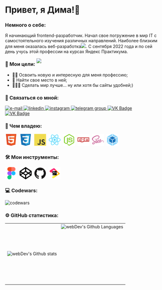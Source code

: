 # Привет, я Дима!👋



### Немного о себе:

Я начинающий frontend-разработчик. Начал свое погружение в мир IT с самостоятельного изучения различных направлений. Наиболее близким для меня оказалась веб-разработка<img src="https://acegif.com/wp-content/uploads/gif-heart-69.gif" width="20px">. С сентября 2022 года и по сей день учусь этой профессии на курсах Яндекс Практикума.






<img align="right" src="https://mobileapp.sankalpcs.com/img/Cover_UIUX_4.gif" width="400px">

### 🎯 Мои цели:

- 👨‍🎓 Освоить новую и интересную для меня профессию;
- 💼 Найти свое место в ней;
- 🦸🏻‍♂️ Сделать мир лучше... ну или хотя бы сайты удобней;)

### 📲 Связаться со мной:

 <div id="contacts">
  <a href="mailto:ds-sev@yandex.ru" target="_blank">
      <img src="https://cdn.icon-icons.com/icons2/1603/PNG/512/mail-box-email-post-delivery-envelope_108534.png" width="40" height="40" alt="e-mail" />
    </a>
    <a href="https://www.linkedin.com/in/litvinenkod/" target="_blank">
      <img src="https://cdn-icons-png.flaticon.com/512/2504/2504799.png" width="40" height="40" alt="linkedin" />
    </a>
    <a href="https://www.instagram.com/dmitry_li/" target="_blank">
      <img src="https://cdn.icon-icons.com/icons2/1753/PNG/512/iconfinder-social-media-applications-3instagram-4102579_113804.png" width="40" height="40"           alt="instagram" />
    </a>
    <a href="https://t.me/Dmitry_Li_Sev" target="_blank">
      <img src="https://cdn-icons-png.flaticon.com/512/2111/2111646.png" width="40" height="40" alt="telegram group" />
    </a>
    <a href="https://vk.com/dm_lit" target="_blank">
      <img src="https://cdn-icons-png.flaticon.com/512/145/145813.png" width="40" height="40" alt="VK Badge"/>
    </a>
  <a href="https://join.skype.com/invite/KpvnJzzrnISs" target="_blank">
      <img src="https://www.svgrepo.com/show/475679/skype-color.svg" width="40" height="40" alt="VK Badge"/>
    </a>
</div>

### 🥷 Чем владею:

<div>
  <img src="https://github.com/devicons/devicon/blob/master/icons/html5/html5-original.svg" title="html5" alt="html5" width="40" height="40"/>&nbsp
  <img src="https://github.com/devicons/devicon/blob/master/icons/css3/css3-original.svg" title="css" alt="css" width="40" height="40"/>&nbsp
  <img src="https://github.com/devicons/devicon/blob/master/icons/javascript/javascript-original.svg" title="javascript" alt="javascript" width="40" height="40"/>&nbsp
  <img src="https://github.com/devicons/devicon/blob/master/icons/react/react-original.svg" title="reactjs" alt="reactjs" width="40" height="40"/>&nbsp
  <img src="https://github.com/devicons/devicon/blob/master/icons/nodejs/nodejs-original.svg" title="nodejs" alt="nodejs" width="40" height="40"/>&nbsp
<img src="https://github.com/devicons/devicon/blob/master/icons/npm/npm-original-wordmark.svg" title="npm" alt="npm" width="40" height="40"/>&nbsp
<img src="https://github.com/devicons/devicon/blob/master/icons/sass/sass-original.svg" title="sass" alt="sass" width="40" height="40"/>&nbsp
<img src="https://github.com/devicons/devicon/blob/master/icons/webpack/webpack-original.svg" title="webpack" alt="webpack" width="40" height="40"/>&nbsp
</div>


### 🛠 Мои инструменты: 

<div>
  <img src="https://github.com/devicons/devicon/blob/master/icons/figma/figma-original.svg" title="figma" alt="figma" width="40" height="40"/>&nbsp;
  <img src="https://github.com/devicons/devicon/blob/master/icons/codepen/codepen-plain.svg" title="codepen" alt="codepen" width="40" height="40"/>&nbsp
  <img src="https://github.com/devicons/devicon/blob/master/icons/github/github-original.svg" title="github" alt="github" width="40" height="40"/>&nbsp
  <img src="https://github.com/devicons/devicon/blob/master/icons/jetbrains/jetbrains-original.svg" title="jetbrains" alt="jetbrains" width="40" height="40"/>&nbsp
</div>


### 💻 Codewars:

![codewars](https://www.codewars.com/users/ds-sev/badges/large)

### ⚙️ GitHub статистика:

<table>
  <tr>
    <td>
      <img align="left" src="http://github-readme-streak-stats.herokuapp.com/?user=ds-sev&theme=dark&background=000000" alt="webDev's Github stats" />
    </td>
    <td>
      <img height="195px" align="right" alt="webDev's Github Languages" src="https://github-readme-stats-sigma-five.vercel.app/api/top-langs/?username=ds-sev&layout=compact&theme=vision-friendly-dark" />
    </td>
  </tr>
</table>
